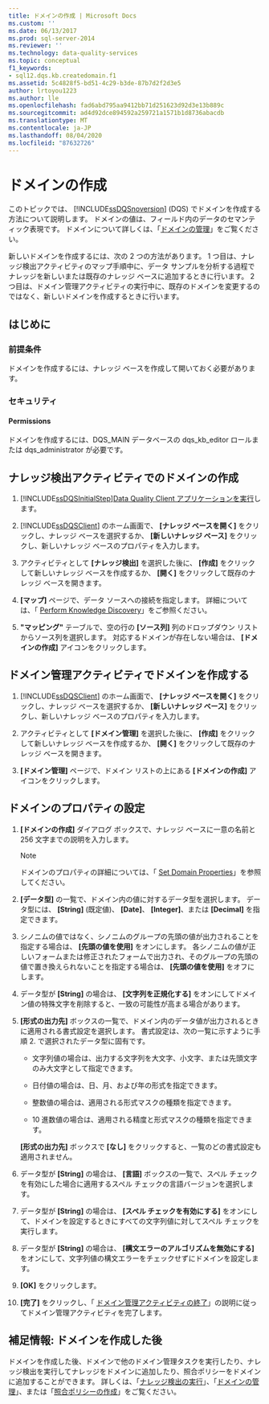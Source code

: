 ```yaml
---
title: ドメインの作成 | Microsoft Docs
ms.custom: ''
ms.date: 06/13/2017
ms.prod: sql-server-2014
ms.reviewer: ''
ms.technology: data-quality-services
ms.topic: conceptual
f1_keywords:
- sql12.dqs.kb.createdomain.f1
ms.assetid: 5c4828f5-bd51-4c29-b3de-87b7d2f2d3e5
author: lrtoyou1223
ms.author: lle
ms.openlocfilehash: fad6abd795aa9412bb71d251623d92d3e13b889c
ms.sourcegitcommit: ad4d92dce894592a259721a1571b1d8736abacdb
ms.translationtype: MT
ms.contentlocale: ja-JP
ms.lasthandoff: 08/04/2020
ms.locfileid: "87632726"
---
```

# <a name="create-a-domain"></a>ドメインの作成
  このトピックでは、 [!INCLUDE[ssDQSnoversion](../includes/ssdqsnoversion-md.md)] (DQS) でドメインを作成する方法について説明します。 ドメインの値は、フィールド内のデータのセマンティック表現です。 ドメインについて詳しくは、「[ドメインの管理](../../2014/data-quality-services/managing-a-domain.md)」をご覧ください。  
  
 新しいドメインを作成するには、次の 2 つの方法があります。 1 つ目は、ナレッジ検出アクティビティのマップ手順中に、データ サンプルを分析する過程でナレッジを新しいまたは既存のナレッジ ベースに追加するときに行います。 2 つ目は、ドメイン管理アクティビティの実行中に、既存のドメインを変更するのではなく、新しいドメインを作成するときに行います。  
  
##  <a name="before-you-begin"></a><a name="BeforeYouBegin"></a> はじめに  
  
###  <a name="prerequisites"></a><a name="Prerequisites"></a> 前提条件  
 ドメインを作成するには、ナレッジ ベースを作成して開いておく必要があります。  
  
###  <a name="security"></a><a name="Security"></a> セキュリティ  
  
####  <a name="permissions"></a><a name="Permissions"></a> Permissions  
 ドメインを作成するには、DQS_MAIN データベースの dqs_kb_editor ロールまたは dqs_administrator が必要です。  
  
##  <a name="create-a-domain-in-the-knowledge-discovery-activity"></a><a name="Discovery"></a>ナレッジ検出アクティビティでのドメインの作成  
  
1.  [!INCLUDE[ssDQSInitialStep](../includes/ssdqsinitialstep-md.md)][Data Quality Client アプリケーションを実行](../../2014/data-quality-services/run-the-data-quality-client-application.md)します。  
  
2.  [!INCLUDE[ssDQSClient](../includes/ssdqsclient-md.md)] のホーム画面で、 **[ナレッジ ベースを開く]** をクリックし、ナレッジ ベースを選択するか、 **[新しいナレッジ ベース]** をクリックし、新しいナレッジ ベースのプロパティを入力します。  
  
3.  アクティビティとして **[ナレッジ検出]** を選択した後に、 **[作成]** をクリックして新しいナレッジ ベースを作成するか、 **[開く]** をクリックして既存のナレッジ ベースを開きます。  
  
4.  **[マップ]** ページで、データ ソースへの接続を指定します。 詳細については、「 [Perform Knowledge Discovery](../../2014/data-quality-services/perform-knowledge-discovery.md)」をご参照ください。  
  
5.  **"マッピング"** テーブルで、空の行の **[ソース列]** 列のドロップダウン リストからソース列を選択します。 対応するドメインが存在しない場合は、 **[ドメインの作成]** アイコンをクリックします。  
  
##  <a name="create-a-domain-in-the-domain-management-activity"></a><a name="DomainManagement"></a>ドメイン管理アクティビティでドメインを作成する  
  
1.  [!INCLUDE[ssDQSClient](../includes/ssdqsclient-md.md)] のホーム画面で、 **[ナレッジ ベースを開く]** をクリックし、ナレッジ ベースを選択するか、 **[新しいナレッジ ベース]** をクリックし、新しいナレッジ ベースのプロパティを入力します。  
  
2.  アクティビティとして **[ドメイン管理]** を選択した後に、 **[作成]** をクリックして新しいナレッジ ベースを作成するか、 **[開く]** をクリックして既存のナレッジ ベースを開きます。  
  
3.  **[ドメイン管理]** ページで、ドメイン リストの上にある **[ドメインの作成]** アイコンをクリックします。  
  
##  <a name="set-domain-properties"></a><a name="Properties"></a>ドメインのプロパティの設定  
  
1.  **[ドメインの作成]** ダイアログ ボックスで、ナレッジ ベースに一意の名前と 256 文字までの説明を入力します。  
  
    > [!NOTE]  
    >  ドメインのプロパティの詳細については、「 [Set Domain Properties](../../2014/data-quality-services/set-domain-properties.md)」を参照してください。  
  
2.  **[データ型]** の一覧で、ドメイン内の値に対するデータ型を選択します。 データ型には、 **[String]** (既定値)、 **[Date]**、 **[Integer]**、または **[Decimal]** を指定できます。  
  
3.  シノニムの値ではなく、シノニムのグループの先頭の値が出力されることを指定する場合は、 **[先頭の値を使用]** をオンにします。 各シノニムの値が正しいフォームまたは修正されたフォームで出力され、そのグループの先頭の値で置き換えられないことを指定する場合は、 **[先頭の値を使用]** をオフにします。  
  
4.  データ型が **[String]** の場合は、 **[文字列を正規化する]** をオンにしてドメイン値の特殊文字を削除すると、一致の可能性が高まる場合があります。  
  
5.  **[形式の出力先]** ボックスの一覧で、ドメイン内のデータ値が出力されるときに適用される書式設定を選択します。 書式設定は、次の一覧に示すように手順 2. で選択されたデータ型に固有です。  
  
    -   文字列値の場合は、出力する文字列を大文字、小文字、または先頭文字のみ大文字として指定できます。  
  
    -   日付値の場合は、日、月、および年の形式を指定できます。  
  
    -   整数値の場合は、適用される形式マスクの種類を指定できます。  
  
    -   10 進数値の場合は、適用される精度と形式マスクの種類を指定できます。  
  
     **[形式の出力先]** ボックスで **[なし]** をクリックすると、一覧のどの書式設定も適用されません。  
  
6.  データ型が **[String]** の場合は、 **[言語]** ボックスの一覧で、スペル チェックを有効にした場合に適用するスペル チェックの言語バージョンを選択します。  
  
7.  データ型が **[String]** の場合は、 **[スペル チェックを有効にする]** をオンにして、ドメインを設定するときにすべての文字列値に対してスペル チェックを実行します。  
  
8.  データ型が **[String]** の場合は、 **[構文エラーのアルゴリズムを無効にする]** をオンにして、文字列値の構文エラーをチェックせずにドメインを設定します。  
  
9. **[OK]** をクリックします。  
  
10. **[完了]** をクリックし、「 [ドメイン管理アクティビティの終了](../../2014/data-quality-services/end-the-domain-management-activity.md)」の説明に従ってドメイン管理アクティビティを完了します。  
  
##  <a name="follow-up-after-creating-a-domain"></a><a name="FollowUp"></a>補足情報: ドメインを作成した後  
 ドメインを作成した後、ドメインで他のドメイン管理タスクを実行したり、ナレッジ検出を実行してナレッジをドメインに追加したり、照合ポリシーをドメインに追加することができます。 詳しくは、「[ナレッジ検出の実行](../../2014/data-quality-services/perform-knowledge-discovery.md)」、「[ドメインの管理](../../2014/data-quality-services/managing-a-domain.md)」、または「[照合ポリシーの作成](../../2014/data-quality-services/create-a-matching-policy.md)」をご覧ください。  
  
  
